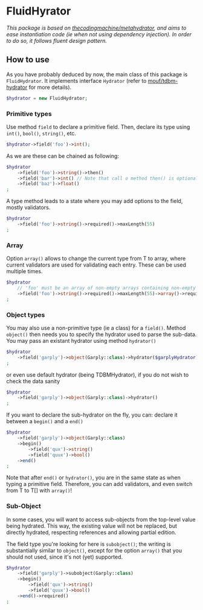 # FluidHyrator

*This package is based on [thecodingmachine/metahydrator](https://packagist.org/packages/thecodingmachine/metahydrator), and
aims to ease instantiation code (ie when not using dependency injection). In order to do so, it follows fluent design pattern.*

## How to use

As you have probably deduced by now, the main class of this package is `FluidHydrator`. It implements interface `Hydrator`
(refer to [mouf/tdbm-hydrator](https://packagist.org/packages/mouf/tdbm-hydrator) for more details).

```php
$hydrator = new FluidHydrator;
```

### Primitive types
Use method `field` to declare a primitive field. Then, declare its type using `int()`, `bool()`, `string()`, etc.
```php
$hydrator->field('foo')->int();
```
As we are these can be chained as following:
```php
$hydrator
    ->field('foo')->string()->then()
    ->field('bar')->int() // Note that call o method then() is optional!
    ->field('baz')->float()
;
```
A type method leads to a state where you may add options to the field, mostly validators.
```php
$hydrator
    ->field('foo')->string()->required()->maxLength(55)
;
```

### Array
Option `array()` allows to change the current type from T to array<T>, where current validators are used for validating
each entry. These can be used multiple times.
```php
$hydrator
    // 'foo' must be an array of non-empty arrays containing non-empty strings of length inferior to 55
    ->field('foo')->string()->required()->maxLength(55)->array()->required()->array()
;
```

### Object types
You may also use a non-primitive type (ie a class) for a `field()`. Method `object()` then needs you to specify
the hydrator used to parse the sub-data.
You may pass an existant hydrator using method `hydrator()`
```php
$hydrator
    ->field('garply')->object(Garply::class)->hydrator($garplyHydrator)
;
```
or even use default hydrator (being TDBMHydrator), if you do not wish to check the data sanity
```php
$hydrator
    ->field('garply')->object(Garply::class)->hydrator()
;
```
If you want to declare the sub-hydrator on the fly, you can: declare it between a `begin()` and a `end()`
```php
$hydrator
    ->field('garply')->object(Garply::class)
    ->begin()
        ->field('qux')->string()
        ->field('quux')->bool()
    ->end()
;
```
Note that after `end()` or `hydrator()`, you are in the same state as when typing a primitive field. Therefore, you can
add validators, and even switch from T to T[] with `array()`!

### Sub-Object
In some cases, you will want to access sub-objects from the top-level value being hydrated. This way, the existing value
will not be replaced, but directly hydrated, respecting references and allowing partial edition.

The field type you're looking for here is `subobject()`; the writing is substantially similar to `object()`, except for
the option `array()` that you should not used, since it's not (yet) supported.
```php
$hydrator
    ->field('garply')->subobject(Garply::class)
    ->begin()
        ->field('qux')->string()
        ->field('quux')->bool()
    ->end()->required()
;
```
